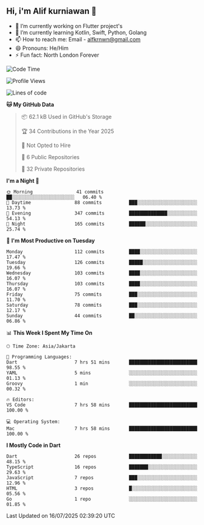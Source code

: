 ## Hi, i'm Alif kurniawan 👋

- 🔭 I’m currently working on Flutter project's
- 🌱 I’m currently learning Kotlin, Swift, Python, Golang
- 📫 How to reach me: Email - alfkrnwn@gmail.com
- 😄 Pronouns: He/Him
- ⚡ Fun fact: North London Forever

<!--START_SECTION:waka-->
![Code Time](http://img.shields.io/badge/Code%20Time-128%20hrs%202%20mins-blue)

![Profile Views](http://img.shields.io/badge/Profile%20Views-27-blue)

![Lines of code](https://img.shields.io/badge/From%20Hello%20World%20I%27ve%20Written-683.2%20thousand%20lines%20of%20code-blue)

**🐱 My GitHub Data** 

> 📦 62.1 kB Used in GitHub's Storage 
 > 
> 🏆 34 Contributions in the Year 2025
 > 
> 🚫 Not Opted to Hire
 > 
> 📜 6 Public Repositories 
 > 
> 🔑 32 Private Repositories 
 > 
**I'm a Night 🦉** 

```text
🌞 Morning                41 commits          ██░░░░░░░░░░░░░░░░░░░░░░░   06.40 % 
🌆 Daytime                88 commits          ███░░░░░░░░░░░░░░░░░░░░░░   13.73 % 
🌃 Evening                347 commits         ██████████████░░░░░░░░░░░   54.13 % 
🌙 Night                  165 commits         ██████░░░░░░░░░░░░░░░░░░░   25.74 % 
```
📅 **I'm Most Productive on Tuesday** 

```text
Monday                   112 commits         ████░░░░░░░░░░░░░░░░░░░░░   17.47 % 
Tuesday                  126 commits         █████░░░░░░░░░░░░░░░░░░░░   19.66 % 
Wednesday                103 commits         ████░░░░░░░░░░░░░░░░░░░░░   16.07 % 
Thursday                 103 commits         ████░░░░░░░░░░░░░░░░░░░░░   16.07 % 
Friday                   75 commits          ███░░░░░░░░░░░░░░░░░░░░░░   11.70 % 
Saturday                 78 commits          ███░░░░░░░░░░░░░░░░░░░░░░   12.17 % 
Sunday                   44 commits          ██░░░░░░░░░░░░░░░░░░░░░░░   06.86 % 
```


📊 **This Week I Spent My Time On** 

```text
🕑︎ Time Zone: Asia/Jakarta

💬 Programming Languages: 
Dart                     7 hrs 51 mins       █████████████████████████   98.55 % 
YAML                     5 mins              ░░░░░░░░░░░░░░░░░░░░░░░░░   01.13 % 
Groovy                   1 min               ░░░░░░░░░░░░░░░░░░░░░░░░░   00.32 % 

🔥 Editors: 
VS Code                  7 hrs 58 mins       █████████████████████████   100.00 % 

💻 Operating System: 
Mac                      7 hrs 58 mins       █████████████████████████   100.00 % 
```

**I Mostly Code in Dart** 

```text
Dart                     26 repos            ████████████░░░░░░░░░░░░░   48.15 % 
TypeScript               16 repos            ███████░░░░░░░░░░░░░░░░░░   29.63 % 
JavaScript               7 repos             ███░░░░░░░░░░░░░░░░░░░░░░   12.96 % 
HTML                     3 repos             █░░░░░░░░░░░░░░░░░░░░░░░░   05.56 % 
Go                       1 repo              ░░░░░░░░░░░░░░░░░░░░░░░░░   01.85 % 
```




 Last Updated on 16/07/2025 02:39:20 UTC
<!--END_SECTION:waka-->
